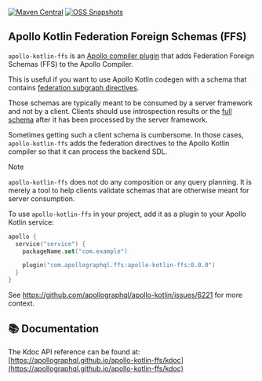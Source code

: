 [![Maven Central](https://img.shields.io/maven-central/v/com.apollographql.ffs/module?style=flat-square)](https://central.sonatype.com/namespace/com.apollographql.ffs)
[![OSS Snapshots](https://img.shields.io/nexus/s/com.apollographql.ffs/module?server=https%3A%2F%2Fs01.oss.sonatype.org&label=oss-snapshots&style=flat-square)](https://s01.oss.sonatype.org/content/repositories/snapshots/com/apollographql/ffs/)

## Apollo Kotlin Federation Foreign Schemas (FFS)

`apollo-kotlin-ffs` is an [Apollo compiler plugin](https://www.apollographql.com/docs/kotlin/advanced/compiler-plugins) that adds Federation Foreign Schemas (FFS) to the Apollo Compiler.

This is useful if you want to use Apollo Kotlin codegen with a schema that contains [federation subgraph directives](https://www.apollographql.com/docs/graphos/reference/federation/subgraph-spec). 

Those schemas are typically meant to be consumed by a server framework and not by a client. Clients should use introspection results or the [full schema](https://github.com/graphql/graphql-wg/blob/main/rfcs/FullSchemas.md) after it has been processed by the server framework. 

Sometimes getting such a client schema is cumbersome. In those cases, `apollo-kotlin-ffs` adds the federation directives to the Apollo Kotlin compiler so that it can process the backend SDL.

> [!NOTE] 
> `apollo-kotlin-ffs` does not do any composition or any query planning. It is merely a tool to help clients validate schemas that are otherwise meant for server consumption.

To use `apollo-kotlin-ffs` in your project, add it as a plugin to your Apollo Kotlin service:

```kotlin
apollo {
  service("service") {
    packageName.set("com.example")

    plugin("com.apollographql.ffs:apollo-kotlin-ffs:0.0.0")
  }
}
```

See https://github.com/apollographql/apollo-kotlin/issues/6221 for more context.

## 📚 Documentation
The Kdoc API reference can be found at: <br/>
[https://apollographql.github.io/apollo-kotlin-ffs/kdoc](https://apollographql.github.io/apollo-kotlin-ffs/kdoc)
